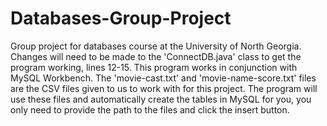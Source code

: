 # Databases-Group-Project
Group project for databases course at the University of North Georgia.
Changes will need to be made to the 'ConnectDB.java' class to get the program working, lines 12-15.
This program works in conjunction with MySQL Workbench.
The 'movie-cast.txt' and 'movie-name-score.txt' files are the CSV files given to us to work with for this project.
The program will use these files and automatically create the tables in MySQL for you, you only need to provide the path to the files and click the insert button.
